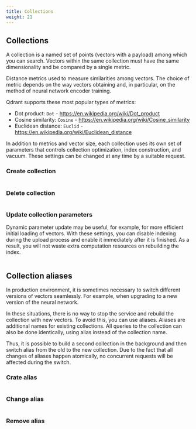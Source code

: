 ```yaml
---
title: Collections
weight: 21
---
```


## Collections

A collection is a named set of points (vectors with a payload) among which you can search.
Vectors within the same collection must have the same dimensionality and be compared by a single metric.

Distance metrics used to measure similarities among vectors.
The choice of metric depends on the way vectors obtaining and, in particular, on the method of neural network encoder training.

Qdrant supports these most popular types of metrics:

* Dot product: `Dot` - https://en.wikipedia.org/wiki/Dot_product
* Cosine similarity: `Cosine`  - https://en.wikipedia.org/wiki/Cosine_similarity
* Euclidean distance: `Euclid` - https://en.wikipedia.org/wiki/Euclidean_distance

In addition to metrics and vector size, each collection uses its own set of parameters that controls collection optimization, index construction, and vacuum.
These settings can be changed at any time by a suitable request.

### Create collection

```json
```

<!-- 
#### Python

```python
```
 -->

### Delete collection

```json
```

<!-- 
#### Python

```python
```
 -->


### Update collection parameters

Dynamic parameter update may be useful, for example, for more efficient initial loading of vectors.
With these settings, you can disable indexing during the upload process and enable it immediately after it is finished.
As a result, you will not waste extra computation resources on rebuilding the index.

```json
```

<!-- 
#### Python

```python
```
 -->


## Collection aliases

In production environment, it is sometimes necessary to switch different versions of vectors seamlessly.
For example, when upgrading to a new version of the neural network.

In these situations, there is no way to stop the service and rebuild the collection with new vectors.
To avoid this, you can use aliases. 
Aliases are additional names for existing collections.
All queries to the collection can also be done identically, using alias instead of the collection name.

Thus, it is possible to build a second collection in the background and then switch alias from the old to the new collection.
Due to the fact that all changes of aliases happen atomically, no concurrent requests will be affected during the switch.

### Crate alias

```json
```

<!-- 
#### Python

```python
```
 -->


### Change alias

```json
```

<!-- 
#### Python

```python
```
 -->


### Remove alias

```json
```

<!-- 
#### Python

```python
```
 -->

